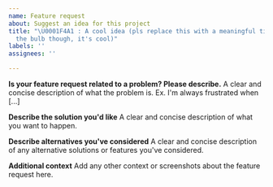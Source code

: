 ```yaml
---
name: Feature request
about: Suggest an idea for this project
title: "\U0001F4A1 : A cool idea (pls replace this with a meaningful title) (leave
  the bulb though, it's cool)"
labels: ''
assignees: ''

---
```


**Is your feature request related to a problem? Please describe.**
A clear and concise description of what the problem is. Ex. I'm always frustrated when [...]

**Describe the solution you'd like**
A clear and concise description of what you want to happen.

**Describe alternatives you've considered**
A clear and concise description of any alternative solutions or features you've considered.

**Additional context**
Add any other context or screenshots about the feature request here.
